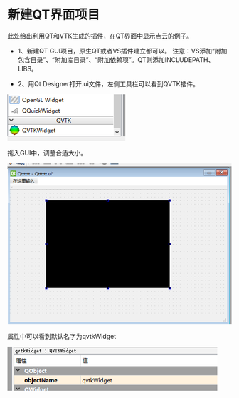 # 新建QT界面项目

此处给出利用QT和VTK生成的插件，在QT界面中显示点云的例子。

* 1、新建QT GUI项目，原生QT或者VS插件建立都可以。
注意：VS添加“附加包含目录”、“附加库目录”、“附加依赖项”。QT则添加INCLUDEPATH、LIBS。

* 2、用Qt Designer打开.ui文件，左侧工具栏可以看到QVTK插件。

![](/images/qt_1.png)

拖入GUI中，调整合适大小。

![](/images/qt_2.png)

属性中可以看到默认名字为qvtkWidget

![](/images/qt_3.png)

